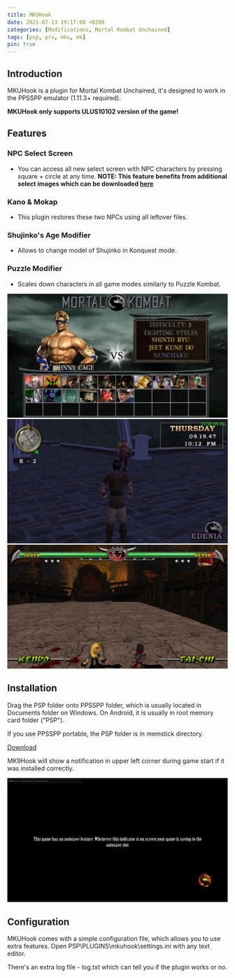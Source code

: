 ```yaml
---
title: MKUHook
date: 2021-07-13 19:17:00 +0200
categories: [Modifications, Mortal Kombat Unchained]
tags: [psp, prx, mku, mk]   
pin: true
---
```

## Introduction
MKUHook is a plugin for Mortal Kombat Unchained, it's designed to work
in the PPSSPP emulator (1.11.3+ required). 

**MKUHook only supports ULUS10102 version of the game!**

## Features

### NPC Select Screen
 - You can access all new select screen with NPC characters by pressing square + circle at any time.
**NOTE: This feature benefits from additional select images which can be downloaded [here](https://ermaccer.github.io/posts/mkuhook-select-screen-images/)**


### Kano & Mokap
 - This plugin restores these two NPCs using all leftover files.

### Shujinko's Age Modifier
 - Allows to change model of Shujinko in Konquest mode.
  
### Puzzle Modifier
 - Scales down characters in all game modes similarly to Puzzle Kombat.

![Preview](https://raw.githubusercontent.com/ermaccer/ermaccer.github.io/gh-pages/assets/mods/mku/mkuhook/selectimages.jpg)
![Preview](https://raw.githubusercontent.com/ermaccer/ermaccer.github.io/gh-pages/assets/mods/mku/mkuhook/1.jpg)
![Preview](https://raw.githubusercontent.com/ermaccer/ermaccer.github.io/gh-pages/assets/mods/mku/mkuhook/2.jpg)



## Installation 
Drag the PSP folder onto PPSSPP folder, which is usually located in Documents folder on
Windows. On Android, it is usually in root memory card folder ("PSP").

If you use PPSSPP portable, the PSP folder is in memstick directory.


[Download](https://github.com/ermaccer/MKUHook/releases/latest/download/mkuhook.zip)

MK9Hook will show a notification in upper left corner during game start if it
was installed correctly.

![Preview](https://raw.githubusercontent.com/ermaccer/ermaccer.github.io/gh-pages/assets/mods/mk9/mk9hook/notif.jpg)



## Configuration

MKUHook comes with a simple configuration file, which allows you to use extra features.
Open PSP\PLUGINS\mkuhook\settings.ini with any text editor.


There's an extra log file - log.txt which can tell you if the plugin works or no.



